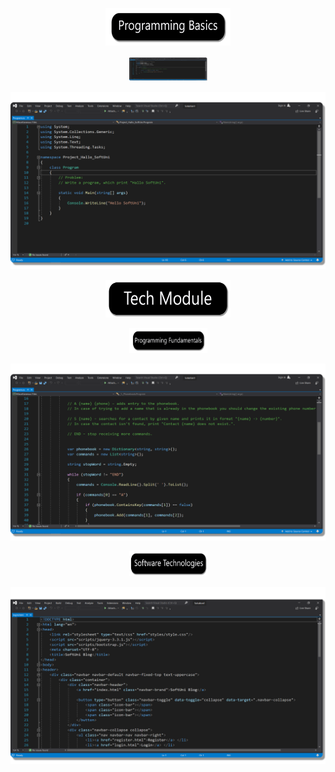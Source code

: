 

<p align= "center" >
  <a href="https://github.com/YaniLozanov/Software-University/tree/master/C%23/Entry%20Module/01.Programming%20Basics">
    <img src ="https://github.com/YaniLozanov/Software-University/blob/master/Images/Images/Programming-Basics-Button.png" height="60" width="200">
  </a>
</p>


<p align= "center" >
  <a href="https://github.com/YaniLozanov/Software-University/blob/master/Images/Images/Programming-Basics-Image.png">
    <img src ="https://github.com/YaniLozanov/Software-University/blob/master/Images/Images/Programming-Basics-Image.png" height="40" width="125">
  </a>
</p>

<p align= "center" >
  <a href="https://github.com/YaniLozanov/Software-University/blob/master/Images/Images/Tech-Module-Button.png">
    <img src ="https://github.com/YaniLozanov/Software-University/blob/master/Images/Images/Programming%20Basics_Code.png">
  </a>
</p>




<p align= "center" >
  <a href="https://github.com/YaniLozanov/Software-University/blob/master/Images/Images/Fundamentals-Code-Image.png">
    <img src ="https://github.com/YaniLozanov/Software-University/blob/master/Images/Images/Tech%20Module.png" height="60" width="200">
  </a>
</p>


<p align= "center" >
  <a href="https://github.com/YaniLozanov/Software-University/tree/master/C%23/Tech%20Module/01.Programming%20Fundamentals">
    <img src ="https://github.com/YaniLozanov/Software-University/blob/master/Images/Images/Programming%20Fundamentals.png" height="40" width="125">
  </a>
</p>


<p align= "center" >
  <a href="https://github.com/YaniLozanov/Software-University/tree/master/C%23/Tech%20Module/01.Programming%20Fundamentals">
    <img src ="https://github.com/YaniLozanov/Software-University/blob/master/Images/Images/Fundamentals_Code.png">
  </a>
</p>


<p align= "center" >
  <a href="https://github.com/YaniLozanov/Software-University/tree/master/C%23/Tech%20Module/02.Software%20Technologies">
    <img src ="https://github.com/YaniLozanov/Software-University/blob/master/Images/Images/Software%20Technologies%20.png" height="40" width="125">
  </a>
</p>


<p align= "center" >
  <a href="https://github.com/YaniLozanov/Software-University/tree/master/C%23/Tech%20Module/02.Software%20Technologies">
    <img src ="https://github.com/YaniLozanov/Software-University/blob/master/Images/Images/Software%20Tehnologies_Code.png">
  </a>
</p>
